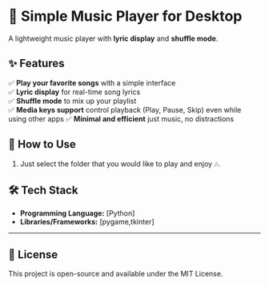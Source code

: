# 🎵 Simple Music Player for Desktop

A lightweight music player with **lyric display** and **shuffle mode**.

## ✨ Features

✅ **Play your favorite songs** with a simple interface  
✅ **Lyric display** for real-time song lyrics  
✅ **Shuffle mode** to mix up your playlist  
✅ **Media keys support**  control playback (Play, Pause, Skip) even while using other apps
✅ **Minimal and efficient** just music, no distractions  

## 🚀 How to Use

1. Just select the folder that you would like to play and enjoy 🎶.  


## 🛠️ Tech Stack

- **Programming Language:** [Python]  
- **Libraries/Frameworks:** [pygame,tkinter]  

---
## 📜 License

This project is open-source and available under the MIT License.
